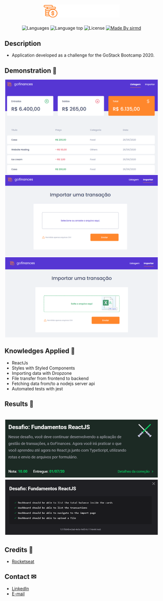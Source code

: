 <h1 align="center">
  <img width="250" src="src/assets/logo.svg"/>
</h1>

<p align="center">
  <img alt="Languages" title="Languages" src="https://img.shields.io/github/languages/count/sirmd/gostack-go-finance" />

  <img alt="Language top" title="Language top" title="Made By sirmd"  src="https://img.shields.io/github/languages/top/sirmd/gostack-go-finance" />

  <img alt="License" src="https://img.shields.io/static/v1?label=license&message=MIT&color=282A36">

  <a href="https://github.com/sirmd">
    <img alt="Made By sirmd" title="Made By sirmd" src="https://img.shields.io/badge/Made%20by-sirmd-blue" alt="Made by sirmd" />
  <a>
</p>

## Description
  - Application developed as a challenge for the GoStack Bootcamp 2020.


## Demonstration 📱
<p align="center">
  <img width="500" src=".github/listagem.png"/>
  <img width="500" src=".github/importar.png"/>
  <img width="500" src=".github/importando.png"/>
</p>

## Knowledges Applied 🚀
 - ReactJs
 - Styles with Styled Components
 - Importing data with Dropzone
 - File transfer from frontend to backend
 - Fetching data from/to a nodejs server api
 - Automated tests with jest
 
## Results 🤞
<h1 align="center">
  <img width="500" src=".github/tests1.png"/>
  <img width="500" src=".github/tests.png"/>
</h1>

## Credits 👏
  - <a target="_blank" href="https://rocketseat.com.br">Rocketseat</a>

## Contact ✉
  - <a target="_blank" href="https://www.linkedin.com/in/mateus-campos-deitos-42688864//">LinkedIn</a>
  - <a target="_blank" href="mailto:matdeitos@gmail.com">E-mail</a>
